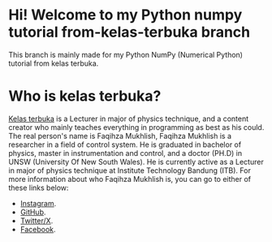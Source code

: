 # Hi! Welcome to my Python numpy tutorial from-kelas-terbuka branch
This branch is mainly made for my Python NumPy (Numerical Python) tutorial from kelas terbuka.

# Who is kelas terbuka?
[Kelas terbuka](https://www.youtube.com/@KelasTerbuka) is a Lecturer in major of physics technique, and a content creator who mainly teaches everything in programming as best as his could. The real person's name is Faqihza Mukhlish, Faqihza Mukhlish is a researcher in a field of control system. He is graduated in bachelor of physics, master in instrumentation and control, and a doctor (PH.D) in UNSW (University Of New South Wales). He is currently active as a Lecturer in major of physics technique at Institute Technology Bandung (ITB). For more information about who Faqihza Mukhlish is, you can go to either of these links below:
- [Instagram](https://www.instagram.com/kelasterbuka/).
- [GitHub](https://github.com/kelasterbuka).
- [Twitter/X](https://x.com/kelasterbuka_id).
- [Facebook](https://www.facebook.com/KelasTerbukaIndonesia). 
